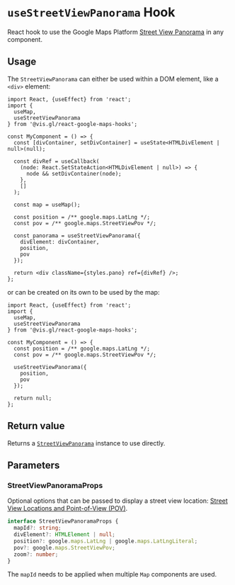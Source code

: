 # `useStreetViewPanorama` Hook

React hook to use the Google Maps Platform [Street View Panorama](https://developers.google.com/maps/documentation/javascript/streetview) in
any component.

## Usage

The `StreetViewPanorama` can either be used within a DOM element, like a `<div>` element:

```tsx
import React, {useEffect} from 'react';
import {
  useMap,
  useStreetViewPanorama
} from '@vis.gl/react-google-maps-hooks';

const MyComponent = () => {
  const [divContainer, setDivContainer] = useState<HTMLDivElement | null>(null);

  const divRef = useCallback(
    (node: React.SetStateAction<HTMLDivElement | null>) => {
      node && setDivContainer(node);
    },
    []
  );

  const map = useMap();

  const position = /** google.maps.LatLng */;
  const pov = /** google.maps.StreetViewPov */;

  const panorama = useStreetViewPanorama({
    divElement: divContainer,
    position,
    pov
  });

  return <div className={styles.pano} ref={divRef} />;
};
```

or can be created on its own to be used by the map:

```tsx
import React, {useEffect} from 'react';
import {
  useMap,
  useStreetViewPanorama
} from '@vis.gl/react-google-maps-hooks';

const MyComponent = () => {
  const position = /** google.maps.LatLng */;
  const pov = /** google.maps.StreetViewPov */;

  useStreetViewPanorama({
    position,
    pov
  });

  return null;
};
```

## Return value

Returns a [`StreetViewPanorama`](https://developers.google.com/maps/documentation/javascript/reference/street-view#StreetViewPanorama)
instance to use directly.

## Parameters

### StreetViewPanoramaProps

Optional options that can be passed to display a street view
location: [Street View Locations and Point-of-View (POV)](https://developers.google.com/maps/documentation/javascript/streetview#StreetViewLocation).

```TypeScript
interface StreetViewPanoramaProps {
  mapId?: string;
  divElement?: HTMLElement | null;
  position?: google.maps.LatLng | google.maps.LatLngLiteral;
  pov?: google.maps.StreetViewPov;
  zoom?: number;
}
```

The `mapId` needs to be applied when multiple `Map` components are used.
